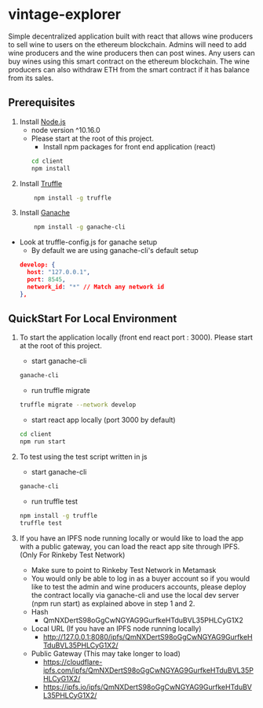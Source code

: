 # vintage-explorer

Simple decentralized application built with react that allows wine producers to sell wine to users on the ethereum blockchain. Admins will need to add wine producers and the wine producers then can post wines.  Any users can buy wines using this smart contract on the ethereum blockchain. The wine producers can also withdraw ETH from the smart contract if it has balance from its sales.

## Prerequisites

1. Install [Node.js](http://nodejs.org) 
    * node version ^10.16.0
    * Please start at the root of this project.
        * Install npm packages for front end application (react)
        ```bash
        cd client
        npm install
        ```
2. Install [Truffle](https://www.trufflesuite.com/)
    ```bash
        npm install -g truffle
    ```
3. Install [Ganache](https://www.trufflesuite.com/)
    ```bash
        npm install -g ganache-cli
    ```
* Look at truffle-config.js for ganache setup
    * By default we are using ganache-cli's default setup
    ```JSON
    develop: {
      host: "127.0.0.1",
      port: 8545,
      network_id: "*" // Match any network id
    },
    ```

## QuickStart For Local Environment

1. To start the application locally (front end react port : 3000). Please start at the root of this project.
    * start ganache-cli
    ```bash
    ganache-cli
    ```
    * run truffle migrate
    ```bash
    truffle migrate --network develop
    ```
    * start react app locally (port 3000 by default)
    ```bash
    cd client
    npm run start
    ```

2. To test using the test script written in js
    * start ganache-cli
    ```bash
    ganache-cli
    ```
    * run truffle test
    ```bash
    npm install -g truffle
    truffle test
    ```

3. If you have an IPFS node running locally or would like to load the app with a public gateway, you can load the react app site through IPFS. (Only For Rinkeby Test Network)
    * Make sure to point to Rinkeby Test Network in Metamask
    * You would only be able to log in as a buyer account so if you would like to test the admin and wine producers accounts, please deploy the contract locally via ganache-cli and use the local dev server (npm run start) as explained above in step 1 and 2.
    * Hash
        * QmNXDertS98oGgCwNGYAG9GurfkeHTduBVL35PHLCyG1X2
    * Local URL (If you have an IPFS node running locally)
        * http://127.0.0.1:8080/ipfs/QmNXDertS98oGgCwNGYAG9GurfkeHTduBVL35PHLCyG1X2/
    * Public Gateway (This may take longer to load)
        * https://cloudflare-ipfs.com/ipfs/QmNXDertS98oGgCwNGYAG9GurfkeHTduBVL35PHLCyG1X2/
        * https://ipfs.io/ipfs/QmNXDertS98oGgCwNGYAG9GurfkeHTduBVL35PHLCyG1X2/